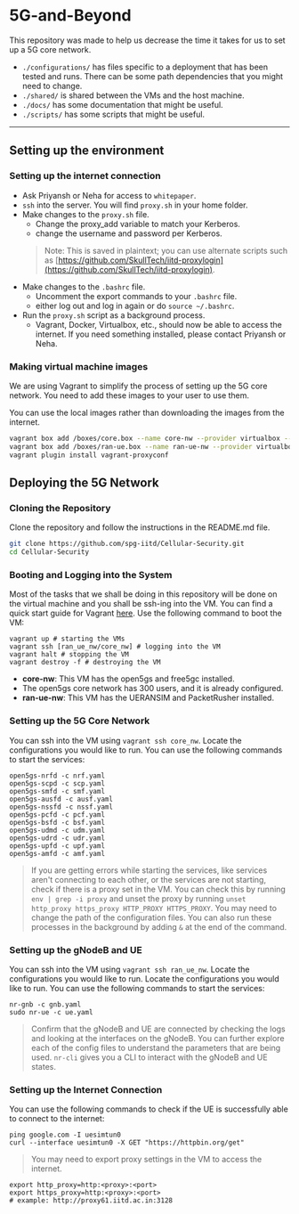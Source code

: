# 5G-and-Beyond

This repository was made to help us decrease the time it takes for us to set up a 5G core network. 
- `./configurations/` has files specific to a deployment that has been tested and runs. There can be some path dependencies that you might need to change. 
- `./shared/` is shared between the VMs and the host machine.
- `./docs/` has some documentation that might be useful.
- `./scripts/` has some scripts that might be useful.
---

## Setting up the environment
### Setting up the internet connection
- Ask Priyansh or Neha for access to `whitepaper`.
- `ssh` into the server. You will find `proxy.sh` in your home folder. 
- Make changes to the `proxy.sh` file. 
  - Change the proxy_add variable to match your Kerberos.
  - change the username and password per Kerberos.
  > Note: This is saved in plaintext; you can use alternate scripts such as [https://github.com/SkullTech/iitd-proxylogin](https://github.com/SkullTech/iitd-proxylogin). 
- Make changes to the `.bashrc` file.
  - Uncomment the export commands to your `.bashrc` file.
  - either log out and log in again or do `source ~/.bashrc`.
- Run the `proxy.sh` script as a background process.
  - Vagrant, Docker, Virtualbox, etc., should now be able to access the internet. If you need something installed, please contact Priyansh or Neha.
### Making virtual machine images 
We are using Vagrant to simplify the process of setting up the 5G core network. You need to add these images to your user to use them.

You can use the local images rather than downloading the images from the internet. 

```bash
vagrant box add /boxes/core.box --name core-nw --provider virtualbox --force --clean
vagrant box add /boxes/ran-ue.box --name ran-ue-nw --provider virtualbox --force --clean
vagrant plugin install vagrant-proxyconf
```

## Deploying the 5G Network
### Cloning the Repository
Clone the repository and follow the instructions in the README.md file.
```bash
git clone https://github.com/spg-iitd/Cellular-Security.git
cd Cellular-Security
```
### Booting and Logging into the System 
Most of the tasks that we shall be doing in this repository will be done on the virtual machine and you shall be ssh-ing into the VM. You can find a quick start guide for Vagrant [here](docs/vagrant_cheatsheet.md). Use the following command to boot the VM:
```shell 
vagrant up # starting the VMs
vagrant ssh [ran_ue_nw/core_nw] # logging into the VM
vagrant halt # stopping the VM
vagrant destroy -f # destroying the VM
```
- **core-nw**: This VM has the open5gs and free5gc installed. 
- The open5gs core network has 300 users, and it is already configured. 
- **ran-ue-nw**: This VM has the UERANSIM and PacketRusher installed.
### Setting up the 5G Core Network
You can ssh into the VM using `vagrant ssh core_nw`. Locate the configurations you would like to run. You can use the following commands to start the services:
```shell
open5gs-nrfd -c nrf.yaml 
open5gs-scpd -c scp.yaml 
open5gs-smfd -c smf.yaml 
open5gs-ausfd -c ausf.yaml 
open5gs-nssfd -c nssf.yaml 
open5gs-pcfd -c pcf.yaml 
open5gs-bsfd -c bsf.yaml 
open5gs-udmd -c udm.yaml 
open5gs-udrd -c udr.yaml 
open5gs-upfd -c upf.yaml 
open5gs-amfd -c amf.yaml 
```
> If you are getting errors while starting the services, like services aren't connecting to each other, or the services are not starting, check if there is a proxy set in the VM. You can check this by running `env | grep -i proxy` and unset the proxy by running `unset http_proxy https_proxy HTTP_PROXY HTTPS_PROXY`.
You may need to change the path of the configuration files. You can also run these processes in the background by adding `&` at the end of the command.
### Setting up the gNodeB and UE
You can ssh into the VM using `vagrant ssh ran_ue_nw`. Locate the configurations you would like to run. Locate the configurations you would like to run. You can use the following commands to start the services:
```shell
nr-gnb -c gnb.yaml 
sudo nr-ue -c ue.yaml 
```
> Confirm that the gNodeB and UE are connected by checking the logs and looking at the interfaces on the gNodeB. 
> You can further explore each of the config files to understand the parameters that are being used. `nr-cli` gives you a CLI to interact with the gNodeB and UE states. 

### Setting up the Internet Connection
You can use the following commands to check if the UE is successfully able to connect to the internet:
```shell
ping google.com -I uesimtun0
curl --interface uesimtun0 -X GET "https://httpbin.org/get"
```
> You may need to export proxy settings in the VM to access the internet.
```shell
export http_proxy=http:<proxy>:<port>
export https_proxy=http:<proxy>:<port>
# example: http://proxy61.iitd.ac.in:3128
```

